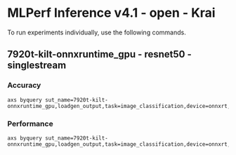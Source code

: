 
# MLPerf Inference v4.1 - open - Krai

To run experiments individually, use the following commands.

## 7920t-kilt-onnxruntime_gpu - resnet50 - singlestream

### Accuracy  

```
axs byquery sut_name=7920t-kilt-onnxruntime_gpu,loadgen_output,task=image_classification,device=onnxrt,backend_type=gpu,loadgen_scenario=SingleStream,framework=kilt,model_name=resnet50,loadgen_mode=AccuracyOnly,collection_name=experiments_gpu,loadgen_dataset_size=500,loadgen_buffer_size=1024
```

### Performance 

```
axs byquery sut_name=7920t-kilt-onnxruntime_gpu,loadgen_output,task=image_classification,device=onnxrt,backend_type=gpu,loadgen_scenario=SingleStream,loadgen_target_latency=0.4,framework=kilt,model_name=resnet50,loadgen_mode=PerformanceOnly,collection_name=experiments_gpu
```

